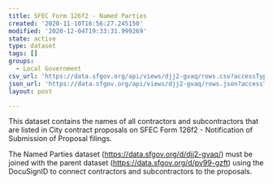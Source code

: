 ```yaml
---
title: SFEC Form 126f2 - Named Parties
created: '2020-11-10T16:56:27.245150'
modified: '2020-12-04T19:33:31.999269'
state: active
type: dataset
tags: []
groups:
  - Local Government
csv_url: 'https://data.sfgov.org/api/views/djj2-gvaq/rows.csv?accessType=DOWNLOAD'
json_url: 'https://data.sfgov.org/api/views/djj2-gvaq/rows.json?accessType=DOWNLOAD'
layout: post

---
```

This dataset contains the names of all contractors and subcontractors that are listed in City contract proposals on SFEC Form 126f2 - Notification of Submission of Proposal filings. 

The Named Parties dataset (https://data.sfgov.org/d/djj2-gvaq/) must be joined with the parent dataset (https://data.sfgov.org/d/pv99-gzft) using the DocuSignID to connect contractors and subcontractors to the proposals.
